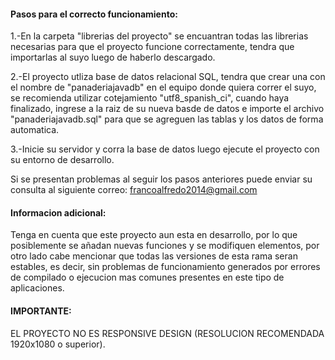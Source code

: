 #### Pasos para el correcto funcionamiento:

1.-En la carpeta "librerias del proyecto" se encuantran todas las librerias necesarias para que el proyecto funcione correctamente, 
tendra que importarlas al suyo luego de haberlo descargado.

2.-El proyecto utliza base de datos relacional SQL, tendra que crear una con el nombre de "panaderiajavadb" en el equipo donde quiera correr el suyo, se recomienda utilizar cotejamiento "utf8_spanish_ci", cuando haya finalizado, ingrese a la raiz de su nueva basde de datos e importe el archivo "panaderiajavadb.sql" para 
que se agreguen las tablas y los datos de forma automatica.

3.-Inicie su servidor y corra la base de datos luego ejecute el proyecto con su entorno de desarrollo.

Si se presentan problemas al seguir los pasos anteriores puede enviar su consulta al siguiente correo:
francoalfredo2014@gmail.com


#### Informacion adicional:
Tenga en cuenta que este proyecto aun esta en desarrollo, por lo que posiblemente se añadan nuevas funciones y se modifiquen elementos, por otro lado cabe mencionar que todas las versiones de esta rama seran estables, es decir, sin problemas de funcionamiento generados por errores de compilado o ejecucion mas comunes presentes en este tipo de aplicaciones.
#### IMPORTANTE:  
EL PROYECTO NO ES RESPONSIVE DESIGN (RESOLUCION RECOMENDADA 1920x1080 o superior).
